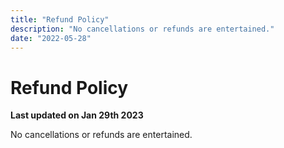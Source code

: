 ```yaml
---
title: "Refund Policy"
description: "No cancellations or refunds are entertained.‌"
date: "2022-05-28"
---
```


# Refund Policy

**Last updated on Jan 29th 2023**

No cancellations or refunds are entertained.